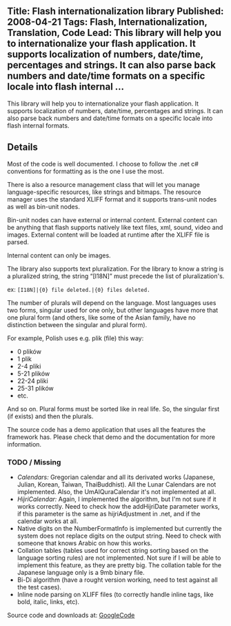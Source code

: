 Title: Flash internationalization library
Published: 2008-04-21
Tags: Flash, Internationalization, Translation, Code
Lead: This library will help you to internationalize your flash application. It supports localization of numbers, date/time, percentages and strings. It can also parse back numbers and date/time formats on a specific locale into flash internal …
---
This library will help you to internationalize your flash application. It supports localization of numbers, date/time, percentages and strings. It can also parse back numbers and date/time formats on a specific locale into flash internal formats.

## Details

Most of the code is well documented. I choose to follow the .net c# conventions for formatting as is the one I use the most.

There is also a resource management class that will let you manage language-specific resources, like strings and bitmaps. The resource manager uses the standard XLIFF format and it supports trans-unit nodes as well as bin-unit nodes.

Bin-unit nodes can have external or internal content. External content can be anything that flash supports natively like text files, xml, sound, video and images. External content will be loaded at runtime after the XLIFF file is parsed.

Internal content can only be images.

The library also supports text pluralization. For the library to know a string is a pluralized string, the string “[I18N]” must precede the list of pluralization's.

ex: `[I18N]|{0} file deleted.|{0} files deleted.`

The number of plurals will depend on the language. Most languages uses two forms, singular used for one only, but other languages have more that one plural form (and others, like some of the Asian family, have no distinction between the singular and plural form).

For example, Polish uses e.g. plik (file) this way:

* 0 plików
* 1 plik
* 2-4 pliki
* 5-21 plików
* 22-24 pliki
* 25-31 plików
* etc.

And so on. Plural forms must be sorted like in real life. So, the singular first (if exists) and then the plurals.

The source code has a demo application that uses all the features the framework has. Please check that demo and the documentation for more information.

### TODO / Missing

* *Calendars:* Gregorian calendar and all its derivated works (Japanese, Julian, Korean, Taiwan, ThaiBuddhist). All the Lunar Calendars are not implemented. Also, the UmAlQuraCalendar it's not implemented at all.
* *HijriCalendar:* Again, I implemented the algorithm, but I'm not sure if it works correctly. Need to check how the addHijriDate parameter works, if this parameter is the same as hijriAdjustment in .net, and if the calendar works at all.
* Native digits on the NumberFormatInfo is implemented but currently the system does not replace digits on the output string. Need to check with someone that knows Arabic on how this works.
* Collation tables (tables used for correct string sorting based on the language sorting rules) are not implemented. Not sure if I will be able to implement this feature, as they are pretty big. The collation table for the Japanese language only is a 9mb binary file.
* Bi-Di algorithm (have a rought version working, need to test against all the test cases).
* Inline node parsing on XLIFF files (to correctly handle inline tags, like bold, italic, links, etc).

Source code and downloads at: <a href="http://code.google.com/p/efxflashsource">GoogleCode</a>
